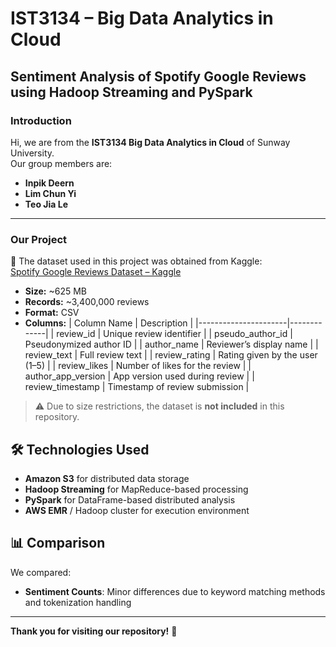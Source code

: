 # IST3134 – Big Data Analytics in Cloud  
## Sentiment Analysis of Spotify Google Reviews using Hadoop Streaming and PySpark

### Introduction  
Hi, we are from the **IST3134 Big Data Analytics in Cloud** of Sunway University.  
Our group members are:  
- **Inpik Deern**  
- **Lim Chun Yi**  
- **Teo Jia Le**  

---

### Our Project  
📖 The dataset used in this project was obtained from Kaggle:  
[Spotify Google Reviews Dataset – Kaggle](https://www.kaggle.com/datasets/ngchunyiu/spotify-google-reviews-dataset)  

- **Size:** ~625 MB  
- **Records:** ~3,400,000 reviews  
- **Format:** CSV  
- **Columns:**
  | Column Name          | Description |
  |----------------------|-------------|
  | review_id            | Unique review identifier |
  | pseudo_author_id     | Pseudonymized author ID |
  | author_name          | Reviewer’s display name |
  | review_text          | Full review text |
  | review_rating        | Rating given by the user (1–5) |
  | review_likes         | Number of likes for the review |
  | author_app_version   | App version used during review |
  | review_timestamp     | Timestamp of review submission |

> ⚠️ Due to size restrictions, the dataset is **not included** in this repository.

## 🛠️ Technologies Used
- **Amazon S3** for distributed data storage
- **Hadoop Streaming** for MapReduce-based processing
- **PySpark** for DataFrame-based distributed analysis
- **AWS EMR** / Hadoop cluster for execution environment
 
## 📊 Comparison
We compared:
- **Sentiment Counts**: Minor differences due to keyword matching methods and tokenization handling

---
**Thank you for visiting our repository!** 🎵
